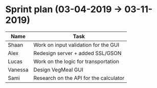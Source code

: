 <h1>Sprint plan (03-04-2019 -> 03-11-2019)</h1>

| Name | Task |
| --- | --- |
| Shaan | Work on input validation for the GUI |
| Alex | Redesign server + added SSL/GSON |
| Lucas | Work on the logic for transportation|
| Vanessa | Design VegMeal GUI |
| Sami | Research on the API for the calculator |